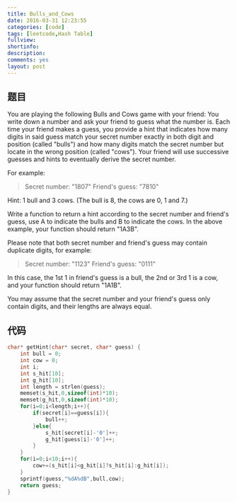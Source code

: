 ```yaml
---
title: Bulls_and_Cows
date: 2016-03-31 12:23:55
categories: [code]
tags: [leetcode,Hash Table]
fullview: 
shortinfo: 
description: 
comments: yes
layout: post
---
```


## 题目

You are playing the following Bulls and Cows game with your friend: You write down a number and ask your friend to guess what the number is. Each time your friend makes a guess, you provide a hint that indicates how many digits in said guess match your secret number exactly in both digit and position (called "bulls") and how many digits match the secret number but locate in the wrong position (called "cows"). Your friend will use successive guesses and hints to eventually derive the secret number.

For example:

> Secret number:  "1807"
> Friend's guess: "7810"

Hint: 1 bull and 3 cows. (The bull is 8, the cows are 0, 1 and 7.)

Write a function to return a hint according to the secret number and friend's guess, use A to indicate the bulls and B to indicate the cows. In the above example, your function should return "1A3B".

Please note that both secret number and friend's guess may contain duplicate digits, for example:

> Secret number:  "1123"
> Friend's guess: "0111"

In this case, the 1st 1 in friend's guess is a bull, the 2nd or 3rd 1 is a cow, and your function should return "1A1B".

You may assume that the secret number and your friend's guess only contain digits, and their lengths are always equal.

## 代码

```c
char* getHint(char* secret, char* guess) {
    int bull = 0;
    int cow = 0;
    int i;
    int s_hit[10];
    int g_hit[10];
    int length = strlen(guess);
    memset(s_hit,0,sizeof(int)*10);
    memset(g_hit,0,sizeof(int)*10);
    for(i=0;i<length;i++){
        if(secret[i]==guess[i]){
            bull++;
        }else{
            s_hit[secret[i]-'0']++;
            g_hit[guess[i]-'0']++;
        }
    }
    for(i=0;i<10;i++){
        cow+=(s_hit[i]<g_hit[i]?s_hit[i]:g_hit[i]);
    }
    sprintf(guess,"%dA%dB",bull,cow);
    return guess;
}
```